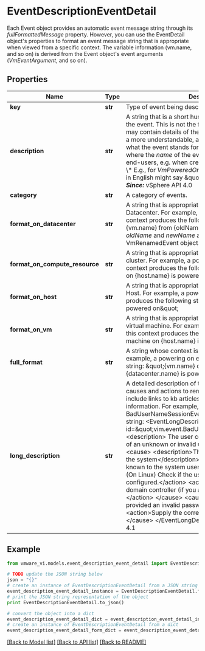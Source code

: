 # EventDescriptionEventDetail

Each Event object provides an automatic event message string through its *fullFormattedMessage* property.  However, you can use the EventDetail object's properties to format an event message string that is appropriate when viewed from a specific context. The variable information (vm.name, and so on) is derived from the Event object's event arguments (*VmEventArgument*, and so on). 

## Properties
Name | Type | Description | Notes
------------ | ------------- | ------------- | -------------
**key** | **str** | Type of event being described.  | 
**description** | **str** | A string that is a short human-parseable description of the event.  This is not the full message string (which may contain details of the arguments, etc.), but merely a more understandable, and localized, description of what the event stands for. It is meant for contexts where the _name_ of the event has to be displayed to end-users, e.g. when creating Event-based Alarms. \\&#x60; \\*   E.g., for *VmPoweredOnEvent*, the eventDescription in English might say \&quot;VM Powered On\&quot;.  ***Since:*** vSphere API 4.0  | [optional] 
**category** | **str** | A category of events.  | 
**format_on_datacenter** | **str** | A string that is appropriate in the context of a specific Datacenter.  For example, a renaming event in this context produces the following string:  \&quot;Renamed {vm.name} from {oldName} to {newName}\&quot;  where *oldName* and *newName* are properties of the VmRenamedEvent object.  | 
**format_on_compute_resource** | **str** | A string that is appropriate in the context of a specific cluster.  For example, a powering on event in this context produces the following string:  \&quot;{vm.name} on {host.name} is powered on\&quot;.  | 
**format_on_host** | **str** | A string that is appropriate in the context of a specific Host.  For example, a powering on event in this context produces the following string:  \&quot;{vm.name} is powered on\&quot;  | 
**format_on_vm** | **str** | A string that is appropriate for the context of a specific virtual machine.  For example, a powering on event in this context produces the following string:  \&quot;Virtual machine on {host.name} is powered on\&quot;  | 
**full_format** | **str** | A string whose context is not entity-specific.  For example, a powering on event produces the following string:  \&quot;{vm.name} on {host.name} in {datacenter.name} is powered on\&quot;  | 
**long_description** | **str** | A detailed description of the event.  It includes common causes and actions to remediate them. It may also include links to kb articles and other diagnostic information. For example, the BadUserNameSessionEvent may produce the following string:           &lt;EventLongDescription id&#x3D;\&quot;vim.event.BadUserNameSessionEvent\&quot;&gt;             &lt;description&gt;                The user could not be logged in because of an unknown or invalid                user name.             &lt;/description&gt;             &lt;cause&gt;                &lt;description&gt;The user name was unknown to the system&lt;/description&gt;                &lt;action&gt;Use a user name known to the system user directory&lt;/action&gt;                &lt;action&gt;(On Linux) Check if the user directory is correctly                        configured.&lt;/action&gt;                &lt;action&gt;Check the health of the domain controller (if you are using                        Active Directory)&lt;/action&gt;             &lt;/cause&gt;             &lt;cause&gt;                &lt;description&gt;The user provided an invalid password&lt;/description&gt;                &lt;action&gt;Supply the correct password&lt;/action&gt;             &lt;/cause&gt;          &lt;/EventLongDescription&gt;  ***Since:*** vSphere API 4.1  | [optional] 

## Example

```python
from vmware_vi.models.event_description_event_detail import EventDescriptionEventDetail

# TODO update the JSON string below
json = "{}"
# create an instance of EventDescriptionEventDetail from a JSON string
event_description_event_detail_instance = EventDescriptionEventDetail.from_json(json)
# print the JSON string representation of the object
print EventDescriptionEventDetail.to_json()

# convert the object into a dict
event_description_event_detail_dict = event_description_event_detail_instance.to_dict()
# create an instance of EventDescriptionEventDetail from a dict
event_description_event_detail_form_dict = event_description_event_detail.from_dict(event_description_event_detail_dict)
```
[[Back to Model list]](../README.md#documentation-for-models) [[Back to API list]](../README.md#documentation-for-api-endpoints) [[Back to README]](../README.md)


